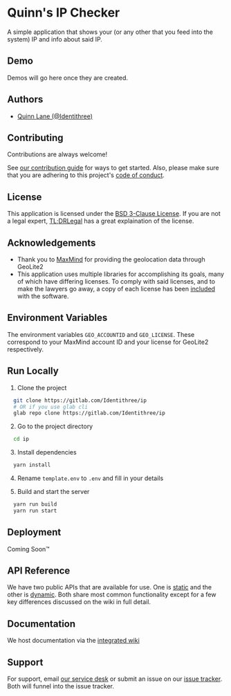 # Quinn's IP Checker
A simple application that shows your (or any other that you feed into the system) IP and info about said IP.

## Demo
Demos will go here once they are created.

## Authors
- [Quinn Lane (@Identithree)](https://www.gitlab.com/Identithree)

## Contributing
Contributions are always welcome!

See [our contribution guide](CONTRIBUTING.md) for ways to get started.
Also, please make sure that you are adhering to this project's [code of conduct](CODE_OF_CONDUCT.md).

## License
This application is licensed under the [BSD 3-Clause License](LICENSE).
If you are not a legal expert, [TL;DRLegal](https://tldrlegal.com/license/bsd-3-clause-license-(revised)) has a great explaination of the license.

## Acknowledgements
 - Thank you to [MaxMind](https://www.maxmind.com/en/home) for providing the geolocation data through GeoLite2
 - This application uses multiple libraries for accomplishing its goals, many of which have differing licenses. To comply with said licenses, and to make the lawyers go away, a copy of each license has been [included](THIRD_PARTY_LIBRARIES.md) with the software.

## Environment Variables
The environment variables `GEO_ACCOUNTID` and `GEO_LICENSE`. These correspond to your MaxMind account ID and your license for GeoLite2 respectively.

## Run Locally
1. Clone the project
```bash
  git clone https://gitlab.com/Identithree/ip
  # OR if you use glab cli
  glab repo clone https://gitlab.com/Identithree/ip
```

2. Go to the project directory
```bash
  cd ip
```

3. Install dependencies
```bash
  yarn install
```

4. Rename `template.env` to `.env` and fill in your details

5. Build and start the server
```bash
  yarn run build
  yarn run start
```

## Deployment
Coming Soon™

## API Reference
We have two public APIs that are available for use. One is [static](https://gitlab.com/Identithree/ip/-/wikis/static-api) and the other is [dynamic](https://gitlab.com/Identithree/ip/-/wikis/dynamic-api). Both share most common functionality except for a few key differences discussed on the wiki in full detail.

## Documentation
We host documentation via the [integrated wiki](https://gitlab.com/Identithree/ip/-/wikis/home)

## Support
For support, email [our service desk](mailto:contact-project+identithree-ip-34059236-issue-@incoming.gitlab.com?subject=%E2%9D%93%20Support%20-%20Quinn's%20IP%20Checker) or submit an issue on our [issue tracker](https://gitlab.com/Identithree/ip/-/issues).
Both will funnel into the issue tracker.
